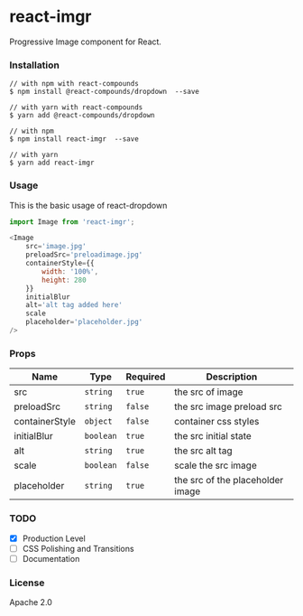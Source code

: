 # react-imgr

Progressive Image component for React.

### Installation

```
// with npm with react-compounds
$ npm install @react-compounds/dropdown  --save

// with yarn with react-compounds
$ yarn add @react-compounds/dropdown

// with npm
$ npm install react-imgr  --save

// with yarn
$ yarn add react-imgr
```

### Usage

This is the basic usage of react-dropdown

```Javascript
import Image from 'react-imgr';

<Image
    src='image.jpg'
    preloadSrc='preloadimage.jpg'
	containerStyle={{
		width: '100%',
		height: 280
	}}
	initialBlur
	alt='alt tag added here'
    scale
    placeholder='placeholder.jpg'
/>
```

### Props

| Name           | Type      | Required | Description                      |
| -------------- | --------- | -------- | -------------------------------- |
| src            | `string`  | `true`   | the src of image                 |
| preloadSrc     | `string`  | `false`  | the src image preload src        |
| containerStyle | `object`  | `false`  | container css styles             |
| initialBlur    | `boolean` | `true`   | the src initial state            |
| alt            | `string`  | `true`   | the src alt tag                  |
| scale          | `boolean` | `false`  | scale the src image              |
| placeholder    | `string`  | `true`   | the src of the placeholder image |

### TODO

-   [x] Production Level
-   [ ] CSS Polishing and Transitions
-   [ ] Documentation

### License

Apache 2.0
